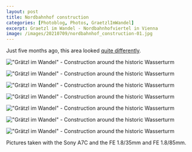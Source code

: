 ```yaml
---
layout: post
title: Nordbahnhof construction
categories: [Photoblog, Photos, GraetzlImWandel]
excerpt: Graetzl im Wandel - Nordbahnhofviertel in Vienna
image: /images/20210709/nordbahnhof_construction-01.jpg
---
```


Just five months ago, this area looked [quite differently](https://jakobhuerner.github.io/wasserturm_freie-mitte/). 

!["Grätzl im Wandel" - Construction around the historic Wasserturm](../images/20210709/nordbahnhof_construction-01.jpg)

!["Grätzl im Wandel" - Construction around the historic Wasserturm](../images/20210709/nordbahnhof_construction-02.jpg)

!["Grätzl im Wandel" - Construction around the historic Wasserturm](../images/20210709/nordbahnhof_construction-03.jpg)

!["Grätzl im Wandel" - Construction around the historic Wasserturm](../images/20210709/nordbahnhof_construction-04.jpg)

!["Grätzl im Wandel" - Construction around the historic Wasserturm](../images/20210709/nordbahnhof_construction-05.jpg)

!["Grätzl im Wandel" - Construction around the historic Wasserturm](../images/20210709/nordbahnhof_construction-06.jpg)

!["Grätzl im Wandel" - Construction around the historic Wasserturm](../images/20210709/nordbahnhof_construction-07.jpg)


Pictures taken with the Sony A7C and the FE 1.8/35mm and FE 1.8/85mm.
